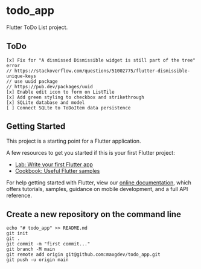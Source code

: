 # todo_app

Flutter ToDo List project.

## ToDo
    [x] Fix for "A dismissed Dismissible widget is still part of the tree" error
    // https://stackoverflow.com/questions/51002775/flutter-dismissible-unique-keys
    // use uuid package
    // https://pub.dev/packages/uuid
    [x] Enable edit icon to form on ListTile
    [x] Add green styling to checkbox and strikethrough
    [x] SQLite database and model
    [ ] Connect SQLte to ToDoItem data persistence


## Getting Started

This project is a starting point for a Flutter application.

A few resources to get you started if this is your first Flutter project:

- [Lab: Write your first Flutter app](https://flutter.dev/docs/get-started/codelab)
- [Cookbook: Useful Flutter samples](https://flutter.dev/docs/cookbook)

For help getting started with Flutter, view our
[online documentation](https://flutter.dev/docs), which offers tutorials,
samples, guidance on mobile development, and a full API reference.

## Create a new repository on the command line
    echo "# todo_app" >> README.md
    git init
    git .
    git commit -m "first commit..."
    git branch -M main
    git remote add origin git@github.com:maxgdev/todo_app.git
    git push -u origin main